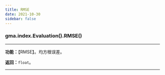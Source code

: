 ```yaml
---
title: RMSE
date: 2021-10-30
sidebar: false
---
```


### gma.index.Evaluation().**RMSE**()

---

**功能：**【RMSE】。均方根误差。

**返回：**`float`。

---

